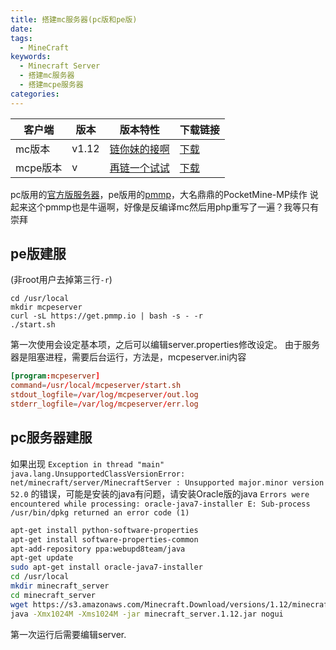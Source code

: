 ```yaml
---
title: 搭建mc服务器(pc版和pe版)
date:
tags:
  - MineCraft
keywords:
  - Minecraft Server
  - 搭建mc服务器
  - 搭建mcpe服务器
categories:
---
```


| 客户端 | 版本 | 版本特性 | 下载链接 |
| ------| ------ | ------ | ------ |
| mc版本 | v1.12 | [链你妹的接啊](http://minecraft-zh.gamepedia.com/1.12) | [下载]() |
| mcpe版本 | v | [再链一个试试]() | [下载]() |
<!-- more -->
pc版用的[官方版服务器](https://minecraft.net/zh-hans/download/server)，pe版用的[pmmp]()，大名鼎鼎的PocketMine-MP续作
说起来这个pmmp也是牛逼啊，好像是反编译mc然后用php重写了一遍？我等只有崇拜
## pe版建服
(非root用户去掉第三行` -r `)
```
cd /usr/local
mkdir mcpeserver
curl -sL https://get.pmmp.io | bash -s - -r
./start.sh
```
第一次使用会设定基本项，之后可以编辑server.properties修改设定。
由于服务器是阻塞进程，需要后台运行，方法是，mcpeserver.ini内容
```conf
[program:mcpeserver]
command=/usr/local/mcpeserver/start.sh
stdout_logfile=/var/log/mcpeserver/out.log
stderr_logfile=/var/log/mcpeserver/err.log
```
## pc服务器建服
如果出现
` Exception in thread "main" java.lang.UnsupportedClassVersionError: net/minecraft/server/MinecraftServer : Unsupported major.minor version 52.0 `
的错误，可能是安装的java有问题，请安装Oracle版的java
` Errors were encountered while processing:
 oracle-java7-installer
E: Sub-process /usr/bin/dpkg returned an error code (1)
 `
```bash
apt-get install python-software-properties
apt-get install software-properties-common
apt-add-repository ppa:webupd8team/java
apt-get update
sudo apt-get install oracle-java7-installer
cd /usr/local
mkdir minecraft_server
cd minecraft_server
wget https://s3.amazonaws.com/Minecraft.Download/versions/1.12/minecraft_server.1.12.jar
java -Xmx1024M -Xms1024M -jar minecraft_server.1.12.jar nogui
```
第一次运行后需要编辑server.
